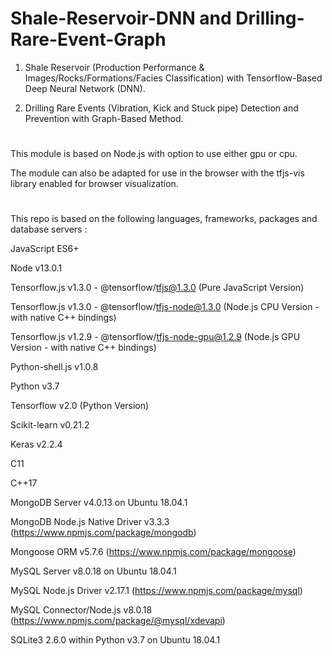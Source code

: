 # Shale-Reservoir-DNN and Drilling-Rare-Event-Graph

1) Shale Reservoir (Production Performance & Images/Rocks/Formations/Facies Classification) with Tensorflow-Based Deep Neural Network (DNN).

2) Drilling Rare Events (Vibration, Kick and Stuck pipe) Detection and Prevention with Graph-Based Method.

# 

This module is based on Node.js with option to use either gpu or cpu. 

The module can also be adapted for use in the browser with the tfjs-vis library enabled for browser visualization.

#

This repo is based on the following languages, frameworks, packages and database servers :

JavaScript ES6+

Node v13.0.1

Tensorflow.js v1.3.0 - @tensorflow/tfjs@1.3.0 (Pure JavaScript Version)

Tensorflow.js v1.3.0 - @tensorflow/tfjs-node@1.3.0 (Node.js CPU Version - with native C++ bindings)

Tensorflow.js v1.2.9 - @tensorflow/tfjs-node-gpu@1.2.9 (Node.js GPU Version - with native C++ bindings)

Python-shell.js v1.0.8

Python v3.7

Tensorflow v2.0 (Python Version)

Scikit-learn v0.21.2

Keras v2.2.4

C11

C++17

MongoDB Server v4.0.13 on Ubuntu 18.04.1

MongoDB Node.js Native Driver v3.3.3 (https://www.npmjs.com/package/mongodb)

Mongoose ORM v5.7.6 (https://www.npmjs.com/package/mongoose)

MySQL Server v8.0.18 on Ubuntu 18.04.1

MySQL Node.js Driver v2.17.1 (https://www.npmjs.com/package/mysql)

MySQL Connector/Node.js v8.0.18 (https://www.npmjs.com/package/@mysql/xdevapi)

SQLite3 2.6.0 within Python v3.7 on Ubuntu 18.04.1
